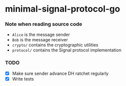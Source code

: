 # minimal-signal-protocol-go

### Note when reading source code

- `Alice` is the message sender
- `Bob` is the message receiver
- `crypto/` contains the cryptographic utilities
- `protocol/` contains the Signal protocol implementation

### TODO

- [x] Make sure sender advance DH ratchet regularly
- [x] Write tests
